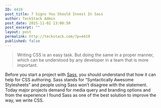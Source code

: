 ```yaml
---
ID: 4419
post_title: 7 Signs You Should Invest In Sass
author: TeckStack Admin
post_date: 2015-11-02 13:08:50
post_excerpt: ""
layout: post
permalink: http://teckstack.com/?p=4419
published: false
---
```

<blockquote>Writing CSS is an easy task. But doing the same in a proper manner, which can be understood by any developer in a team that is more important.</blockquote>
Before you start a project with <a href="http://sass-lang.com/" target="_blank">Sass</a>, you should understand that how it can help for CSS authoring. Sass stands for “Syntactically Awesome Stylesheets” and people using Sass won’t disagree with the statement. Today major projects demand for media query and branding options and from the experience I found Sass as one of the best solution to improve the way, we write CSS.
